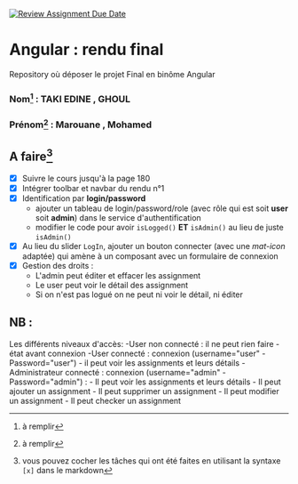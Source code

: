 [![Review Assignment Due Date](https://classroom.github.com/assets/deadline-readme-button-24ddc0f5d75046c5622901739e7c5dd533143b0c8e959d652212380cedb1ea36.svg)](https://classroom.github.com/a/6epMQcoo)
# Angular : rendu final
Repository où déposer le projet Final en binôme Angular

### Nom[^1] : TAKI EDINE , GHOUL

### Prénom[^2] : Marouane , Mohamed

## A faire[^3]
- [x] Suivre le cours jusqu'à la page 180
- [x] Intégrer toolbar et navbar du rendu n°1
- [x] Identification par **login/password**
  - ajouter un tableau de login/password/role (avec rôle qui est soit **user** soit **admin**) dans le service d'authentification
  - modifier le code pour avoir `isLogged()` **ET** `isAdmin()` au lieu de juste `isAdmin()`
- [x] Au lieu du slider `LogIn`, ajouter un bouton connecter (avec une *mat-icon* adaptée) qui amène à un composant avec un formulaire de connexion
- [x] Gestion des droits :
  - L'admin peut éditer et effacer les assignment
  - Le user peut voir le détail des assignment
  - Si on n'est pas logué on ne peut ni voir le détail, ni éditer

## NB : 
Les différents niveaux d'accès:
-User non connecté : il ne peut rien faire  - état avant connexion
-User connecté : connexion (username="user" - Password="user") - il peut voir les assignments et leurs détails
-Administrateur connecté : connexion (username="admin" - Password="admin") :
            - Il peut voir les assignments et leurs détails
            - Il peut ajouter un assignment
            - Il peut supprimer un assignment
            - Il peut modifier un assignment
            - Il peut checker un assignment
            

[^1]: à remplir
[^2]: à remplir
[^3]: vous pouvez cocher les tâches qui ont été faites en utilisant la syntaxe `[x]` dans le markdown
